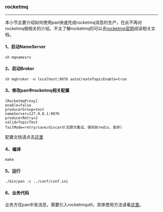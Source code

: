 ### rocketmq
-----

本小节主要介绍如何使用pan快速完成rocketmq消息的生产，在此不再对rocketmq做相关的介绍，不太了解rocketmq的可以去[rocketmq官网](https://rocketmq.apache.org/)阅读相关文档。

#### 1、启动NameServer
```shell
sh mqnamesrv
```
#### 2、启动Broker
```shell
sh mqbroker -n localhost:9876 autoCreateTopicEnable=true
```
#### 3、修改pan中rocketmq相关配置
```shell
[RocketmqProxy]
enable=false
producerGroup=test
nameServer=127.0.0.1:9876
producerRetry=2
valid=TopicTest
failMode=retry/save/discard(无限次重试、保存到redis、丢弃)

```
配置文档请点击[这里](config/config.md)

#### 4、编译
```shell
make
```
#### 5、运行
```shell
./bin/pan -c ../conf/conf.ini
```
#### 6、业务代码
业务方往pan中发消息，需要引入rocketmqutil，具体使用方法请看[这里](https://git.100tal.com/wangxiao_go_lib/xesTools/tree/master/rocketmqutil)。